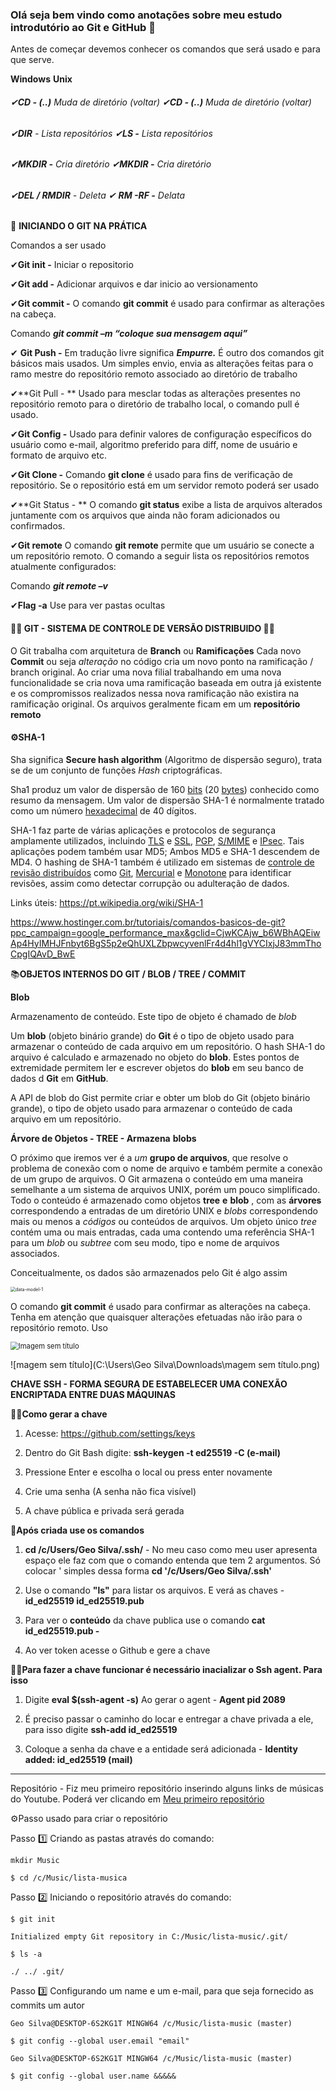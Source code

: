 ### Olá seja bem vindo como anotações sobre meu estudo introdutório ao Git e GitHub 👾



Antes de começar devemos conhecer os comandos que será usado e para que serve.

**Windows**                                                                     **Unix**

###### ✔**CD - (..)**  Muda de diretório (voltar)                     ✔**CD - (..)**  Muda de diretório (voltar) ######

###### ✔**DIR**  - Lista repositórios									      ✔**LS -** Lista repositórios 		 ######       

###### ✔**MKDIR -** Cria diretório											✔**MKDIR -** Cria diretório  ######         

###### ✔**DEL / RMDIR** - Deleta										      ✔ **RM -RF -** Delata ######          



👾 **INICIANDO O GIT NA PRÁTICA**

Comandos a ser usado

✔**Git init -** Iniciar o repositorio

✔**Git add -** Adicionar arquivos e dar inicio ao versionamento 

✔**Git commit -** O comando **git commit** é usado para confirmar as alterações na cabeça. 

Comando ***git commit –m “coloque sua mensagem aqui”***

✔ **Git Push -** Em tradução livre significa ***Empurre.*** É outro dos comandos git básicos mais usados. Um simples envio, envia as alterações feitas para o ramo mestre do repositório remoto associado ao diretório de trabalho

✔**Git Pull - ** Usado para mesclar todas as alterações presentes no repositório remoto para o diretório de trabalho local, o comando pull é usado. 

✔**Git Config -** Usado para definir valores de configuração específicos do usuário como e-mail, algoritmo preferido para diff, nome de usuário e formato de arquivo etc.

✔**Git Clone -** Comando **git clone** é usado para fins de verificação de repositório. Se o repositório está em um servidor remoto poderá ser usado

✔**Git Status - ** O comando **git status** exibe a lista de arquivos alterados juntamente com os arquivos que ainda não foram adicionados ou confirmados. 

✔**Git remote**  O comando **git remote** permite que um usuário se conecte a um repositório remoto. O comando a seguir lista os repositórios remotos atualmente configurados: 

Comando ***git remote –v***

✔**Flag -a** Use para ver pastas ocultas 



#### 🐱‍💻 **GIT - SISTEMA DE CONTROLE DE VERSÃO DISTRIBUIDO** 🐱‍💻

O Git trabalha com arquitetura de **Branch** ou **Ramificações**
Cada novo **Commit** ou seja *alteração* no código cria um novo ponto na ramificação / branch original.
Ao criar uma nova filial trabalhando em uma nova funcionalidade se cria nova uma ramificação baseada em outra já existente e os compromissos realizados nessa nova ramificação não existira na ramificação original.
Os arquivos geralmente ficam em um **repositório remoto**

#### ⚙SHA-1

Sha significa **Secure hash algorithm** (Algoritmo de dispersão seguro), trata se de um conjunto de funções *Hash* criptográficas.

Sha1 produz um valor de dispersão de 160 [bits](https://pt.wikipedia.org/wiki/Bit) (20 [bytes](https://pt.wikipedia.org/wiki/Byte)) conhecido como resumo da mensagem. Um valor de dispersão SHA-1 é normalmente tratado como um número [hexadecimal](https://pt.wikipedia.org/wiki/Hexadecimal) de 40 dígitos.

SHA-1 faz parte de várias aplicações e protocolos de segurança amplamente utilizados, incluindo [TLS](https://pt.wikipedia.org/wiki/Transport_Layer_Security) e [SSL](https://pt.wikipedia.org/wiki/SSL), [PGP](https://pt.wikipedia.org/wiki/PGP), [S/MIME](https://pt.wikipedia.org/w/index.php?title=S/MIME&action=edit&redlink=1) e [IPsec](https://pt.wikipedia.org/wiki/IPsec). Tais aplicações podem também usar MD5; Ambos MD5 e SHA-1 descendem de MD4. O hashing de SHA-1 também é utilizado em sistemas de [controle de revisão distribuídos](https://pt.wikipedia.org/wiki/Sistema_de_controle_de_versão) como [Git](https://pt.wikipedia.org/wiki/Git), [Mercurial](https://pt.wikipedia.org/wiki/Mercurial) e [Monotone](https://pt.wikipedia.org/w/index.php?title=Monotone&action=edit&redlink=1) para identificar revisões, assim como detectar corrupção ou adulteração de dados. 

Links úteis: https://pt.wikipedia.org/wiki/SHA-1

https://www.hostinger.com.br/tutoriais/comandos-basicos-de-git?ppc_campaign=google_performance_max&gclid=CjwKCAjw_b6WBhAQEiwAp4HyIMHJFnbyt6BgS5p2eQhUXLZbpwcyvenlFr4d4hl1gVYCIxjJ83mmThoCpgIQAvD_BwE



📚**OBJETOS INTERNOS DO GIT / BLOB / TREE / COMMIT**



**Blob**

Armazenamento de conteúdo. Este tipo de objeto é chamado de *blob*

Um **blob** (objeto binário grande) do **Git** é o tipo de objeto usado para armazenar o conteúdo de cada arquivo em um repositório. O hash SHA-1 do arquivo é calculado e armazenado no objeto do **blob**. Estes pontos de extremidade permitem ler e escrever objetos do **blob** em seu banco de dados d **Git** em **GitHub**.

A API de blob do Gist permite criar e obter um blob do Git (objeto binário grande), o tipo de objeto usado para armazenar o conteúdo de cada arquivo em um repositório.



**Árvore de Objetos - TREE - Armazena** **blobs**

O próximo que iremos ver é a *um* **grupo de arquivos**, que resolve o problema de conexão com o nome de arquivo e também permite a conexão de um grupo de arquivos. O Git armazena o conteúdo em uma maneira semelhante a um sistema de arquivos UNIX, porém um pouco simplificado. Todo o conteúdo é armazenado como objetos **tree** **e** **blob** , com as **árvores** correspondendo a entradas de um diretório UNIX e *blobs* correspondendo mais ou menos a *códigos* ou conteúdos de arquivos. Um objeto único *tree* contém uma ou mais entradas, cada uma contendo uma referência SHA-1 para um *blob* ou *subtree* com seu modo, tipo e nome de arquivos associados.

Conceitualmente, os dados são armazenados pelo Git é algo assim

<img src="C:\Users\Geo Silva\Downloads\data-model-1.png" alt="data-model-1" style="zoom: 50%;" />

O comando **git commit** é usado para confirmar as alterações na cabeça. Tenha em atenção que quaisquer alterações efetuadas não irão para o repositório remoto. Uso

<img src="C:\Users\Geo Silva\Downloads\Imagem sem título.png" alt="Imagem sem título" style="zoom: 80%;" />

![magem sem título](C:\Users\Geo Silva\Downloads\magem sem título.png)

**CHAVE SSH - FORMA SEGURA DE ESTABELECER UMA CONEXÃO ENCRIPTADA ENTRE DUAS MÁQUINAS**



🐱‍👤**Como gerar a chave**

1. Acesse: https://github.com/settings/keys

1. Dentro do Git Bash digite: **ssh-keygen -t ed25519 -C (e-mail)**
2. Pressione Enter e escolha o local ou press enter novamente
3. Crie uma senha (A senha não fica visível)
4. A chave pública e privada será gerada



🛑**Após criada use os comandos**

1. **cd /c/Users/Geo Silva/.ssh/** - No meu caso como meu user apresenta espaço ele faz com que o comando entenda que tem 2 argumentos. Só colocar ' simples dessa forma **cd '/c/Users/Geo Silva/.ssh'**

2. Use o comando **"ls"** para listar os arquivos. E verá as chaves - **id_ed25519 id_ed25519.pub**

3. Para ver o **conteúdo** da chave publica use o comando **cat id_ed25519.pub -**

4. Ao ver token acesse o Github e gere a chave



🐱‍👤**Para fazer a chave funcionar é necessário inacializar o Ssh agent. Para isso**

 

1. Digite **eval $(ssh-agent -s)** Ao gerar o agent - **Agent pid 2089**

2. É preciso passar o caminho do locar e entregar a chave privada a ele, para isso digite **ssh-add  id_ed25519**

3. Coloque a senha da chave e a entidade será adicionada - **Identity added:     id_ed25519 (mail)**

__________________________________________________________________________________________________________________________________________________________________________________________________________________________________________________________________________________________________________________________________________________________________________________________________________________________________________________

Repositório - Fiz meu primeiro repositório inserindo alguns links de músicas do Youtube. Poderá ver clicando em [Meu primeiro repositório](https://github.com/GeorgiaPereira039/lista-music.git)



⚙Passo usado para criar o repositório

Passo 1️⃣ Criando as pastas através do comando:

```
mkdir Music 

$ cd /c/Music/lista-musica
```



Passo 2️⃣ Iniciando o repositório através do comando:

```
$ git init

Initialized empty Git repository in C:/Music/lista-music/.git/

$ ls -a

./ ../ .git/
```



Passo 3️⃣ Configurando um name e um e-mail, para que seja fornecido as commits um autor



```
Geo Silva@DESKTOP-6S2KG1T MINGW64 /c/Music/lista-music (master)

$ git config --global user.email "email"

Geo Silva@DESKTOP-6S2KG1T MINGW64 /c/Music/lista-music (master)

$ git config --global user.name &&&&&


```

